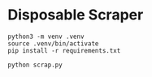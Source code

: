 # Disposable Scraper

```shell
python3 -m venv .venv
source .venv/bin/activate
pip install -r requirements.txt
```

```shell
python scrap.py
```
